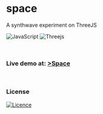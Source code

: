 # space

A synthwave experiment on ThreeJS

![JavaScript](https://img.shields.io/badge/javascript-%23323330.svg?style=for-the-badge&logo=javascript&logoColor=%23F7DF1E)
![Threejs](https://img.shields.io/badge/threejs-black?style=for-the-badge&logo=three.js&logoColor=white)

</br>

### Live demo at: [**>Space**](https://francoaguilera.github.io/space/)

</br>

### License

[![Licence](https://img.shields.io/github/license/Ileriayo/markdown-badges?style=for-the-badge)](./LICENSE)
